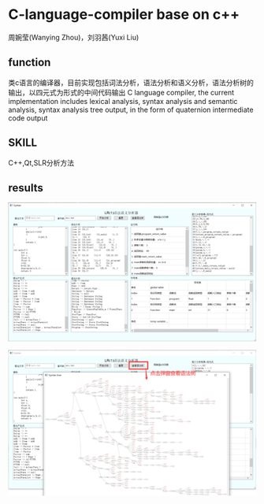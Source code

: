 # C-language-compiler base on c++
周婉莹(Wanying Zhou)，刘羽茜(Yuxi Liu)

## function
类c语言的编译器，目前实现包括词法分析，语法分析和语义分析，语法分析树的输出，以四元式为形式的中间代码输出
C language compiler, the current implementation includes lexical analysis, syntax analysis and semantic analysis, syntax analysis tree output, in the form of quaternion intermediate code output

## SKILL
C++,Qt,SLR分析方法

## results

<img src="README.assets/image-20220117214338442.png" alt="image-20220117214338442" style="zoom:200%;" />

![image-20220117214355797](README.assets/image-20220117214355797.png)

